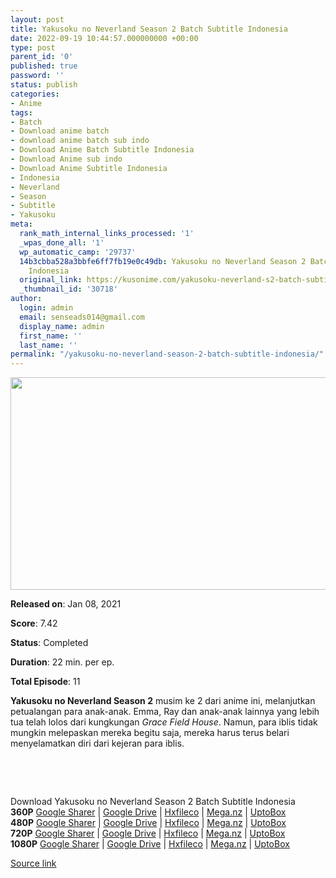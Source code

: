 ```yaml
---
layout: post
title: Yakusoku no Neverland Season 2 Batch Subtitle Indonesia
date: 2022-09-19 10:44:57.000000000 +00:00
type: post
parent_id: '0'
published: true
password: ''
status: publish
categories:
- Anime
tags:
- Batch
- Download anime batch
- download anime batch sub indo
- Download Anime Batch Subtitle Indonesia
- Download Anime sub indo
- Download Anime Subtitle Indonesia
- Indonesia
- Neverland
- Season
- Subtitle
- Yakusoku
meta:
  rank_math_internal_links_processed: '1'
  _wpas_done_all: '1'
  wp_automatic_camp: '29737'
  14b3cbba528a3bbfe6ff7fb19e0c49db: Yakusoku no Neverland Season 2 Batch Subtitle
    Indonesia
  original_link: https://kusonime.com/yakusoku-neverland-s2-batch-subtitle-indonesia/
  _thumbnail_id: '30718'
author:
  login: admin
  email: senseads014@gmail.com
  display_name: admin
  first_name: ''
  last_name: ''
permalink: "/yakusoku-no-neverland-season-2-batch-subtitle-indonesia/"
---
```

<p><img width="578" height="340" src="{{ site.baseurl }}/assets/2022/09/Yakusoku-no-Neverland-Season-2-578x340.jpg" class="attachment-thumb-large size-thumb-large wp-post-image" alt="" loading="lazy" title="Yakusoku no Neverland Season 2 Batch Subtitle Indonesia" srcset="https://kusonime.com/wp-content/uploads/2021/02/Yakusoku-no-Neverland-Season-2-578x340.jpg 578w, https://kusonime.com/wp-content/uploads/2021/02/Yakusoku-no-Neverland-Season-2-300x176.jpg 300w, https://kusonime.com/wp-content/uploads/2021/02/Yakusoku-no-Neverland-Season-2-768x452.jpg 768w, https://kusonime.com/wp-content/uploads/2021/02/Yakusoku-no-Neverland-Season-2-520x306.jpg 520w, https://kusonime.com/wp-content/uploads/2021/02/Yakusoku-no-Neverland-Season-2.jpg 1000w" sizes="(max-width: 578px) 100vw, 578px" />
<p><b>Released on</b>: Jan 08, 2021</p>
<p>
<p><b>Score</b>: 7.42</p>
<p>
<p><b>Status</b>: Completed</p>
<p>
<p><b>Duration</b>: 22 min. per ep.</p>
<p>
<p><b>Total Episode</b>: 11</p>
<p>
<p><strong>Yakusoku no Neverland Season 2</strong> musim ke 2 dari anime ini, melanjutkan petualangan para anak-anak. Emma, Ray dan anak-anak lainnya yang lebih tua telah lolos dari kungkungan <em>Grace Field House</em>. Namun, para iblis tidak mungkin melepaskan mereka begitu saja, mereka harus terus belari menyelamatkan diri dari kejeran para iblis.</p>
<p>
<p> </p>
<p>
<p> </p>
<p>
<div class="smokeddl">
<div class="smokettl">Download Yakusoku no Neverland Season 2 Batch Subtitle Indonesia</div>
<div class="smokeurl"><strong>360P</strong> <a href="https://acefile.co/f/40612128/kusonime-nirwana-yang-di-janjikan-s2-360p-rar" target="_blank" rel="noopener noreferrer">Google Sharer</a> | <a href="https://drive.google.com/uc?export=download&amp;id=1fy-7tjYS7_iPYrZl3G3or16ZSvj22Zza" target="_blank" rel="noopener">Google Drive</a> | <a href="https://hxfile.co/jmjqc22fbpg7" target="_blank" rel="noopener">Hxfileco</a> | <a href="https://mega.nz/file/fsJHyYwa#BVaEruUUNWdsD4swOCUcpjBafC1uHyTT5KYPfJehaHg" target="_blank" rel="noopener">Mega.nz</a> | <a href="https://uptobox.com/0qd4ngy00b3m" target="_blank" rel="noopener">UptoBox</a></div>
<div class="smokeurl"><strong>480P</strong> <a href="https://acefile.co/f/40612129/kusonime-nirwana-yang-di-janjikan-s2-480p-rar" target="_blank" rel="noopener noreferrer">Google Sharer</a> | <a href="https://drive.google.com/uc?export=download&amp;id=1HLy1JEaqlIavaHnm5BMtENK5tm2CkpXm" target="_blank" rel="noopener">Google Drive</a> | <a href="https://hxfile.co/dunvv3j1y94b" target="_blank" rel="noopener">Hxfileco</a> | <a href="https://mega.nz/file/3kJXBQIL#8RzUoNpjStKTA3bkNKPJAgt8crAXHsNbGR7fOYj6FqA" target="_blank" rel="noopener">Mega.nz</a> | <a href="https://uptobox.com/8781b85mzg30" target="_blank" rel="noopener">UptoBox</a></div>
<div class="smokeurl"><strong>720P</strong> <a href="https://acefile.co/f/40612133/kusonime-nirwana-yang-di-janjikan-s2-720p-rar" target="_blank" rel="noopener noreferrer">Google Sharer</a> | <a href="https://drive.google.com/uc?export=download&amp;id=1HkQZ0bWa2ZBY_BAw_tt6jC0-oeiXz7fg" target="_blank" rel="noopener">Google Drive</a> | <a href="https://hxfile.co/2fdc9le3tnd0" target="_blank" rel="noopener">Hxfileco</a> | <a href="https://mega.nz/file/74BDAQwY#27tTdZpW6EnBa1bpAG-z3EnNyBtWYHHbbM1841KN7E4" target="_blank" rel="noopener">Mega.nz</a> | <a href="https://uptobox.com/gvundakuhms4" target="_blank" rel="noopener">UptoBox</a></div>
<div class="smokeurl"><strong>1080P</strong> <a href="https://acefile.co/f/40612136/kusonime-nirwana-yang-di-janjikan-s2-1080p-rar" target="_blank" rel="noopener noreferrer">Google Sharer</a> | <a href="https://drive.google.com/uc?export=download&amp;id=1Oz1MFBxlubvVtoDVL-qYgKAejwQXkIEt" target="_blank" rel="noopener">Google Drive</a> | <a href="https://hxfile.co/1aitnkw30qr8" target="_blank" rel="noopener">Hxfileco</a> | <a href="https://mega.nz/file/3pYlQSDT#1KQP7ZOJuzKA9HBHj32uFtAVmWNiV8Qe0azNdgTgm8w" target="_blank" rel="noopener">Mega.nz</a> | <a href="https://uptobox.com/mljpkdn1gpfw" target="_blank" rel="noopener">UptoBox</a></div>
</div>
<p><a href="https://kusonime.com/yakusoku-neverland-s2-batch-subtitle-indonesia/">Source link </a></p>
